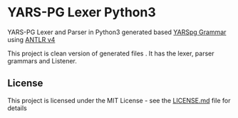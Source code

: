 # YARS-PG Lexer Python3

YARS-PG Lexer and Parser in Python3 generated based [YARSpg Grammar](https://github.com/lszeremeta/antlr-yarspg) using [ANTLR v4](https://github.com/antlr/antlr4)

This project is clean version of generated files . It has the lexer, parser grammars and Listener.


## License

This project is licensed under the MIT License - see the [LICENSE.md](LICENSE.md) file for details
